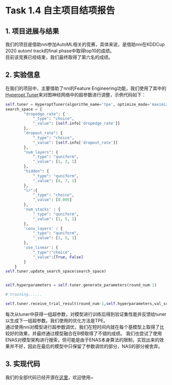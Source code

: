 # Task 1.4 自主项目结项报告
## 1. 项目进展与结果
我们的项目是借助nni参加AutoML相关的竞赛，具体来说，是借助nni在KDDCup 2020 automl track的final phase中取得top10的成绩。<br>
目前该竞赛已经结束，我们最终取得了第六名的成绩。
## 2. 实验信息
在我们的项目中，主要借助了nni的Feature Engineering功能，我们使用了其中的[Hyperopt Tuner](https://github.com/microsoft/nni/blob/98f66f76d310b0e0679823d966fdaa6adafb66c2/src/sdk/pynni/nni/hyperopt_tuner/hyperopt_tuner.py)来对图神经网络中的超参数进行调整，示例代码如下：
```python
self.tuner = HyperoptTuner(algorithm_name='tpe', optimize_mode='maximize')
search_space = {
        "dropedge_rate": {
            "_type": "choice",
            "_value": [self.info['dropedge_rate']]
        },
        "dropout_rate": {
            "_type": "choice",
            "_value": [self.info['dropout_rate']]
        },
        "num_layers": {
            "_type": "quniform",
            "_value": [1, 3, 1]
        },
        "hidden": {
            "_type": "quniform",
            "_value": [4, 7, 1]
        },
        "lr":{
            "_type": "choice",
            "_value": [0.005]
        },
        'num_stacks' : {
            "_type": "quniform",
            "_value": [1, 5, 1]
        },
        'conv_layers' : {
            "_type": "quniform",
            "_value": [1, 5, 1]
        },
        'use_linear': {
            "_type":"choice",
            "_value":[True, False]
        }
    }
self.tuner.update_search_space(search_space)


self.hyperparameters = self.tuner.generate_parameters(round_num-1)

# training......

self.tuner.receive_trial_result(round_num-1,self.hyperparameters,val_score)

```
每次从tuner中获得一组超参数，对模型进行训练后得到验证集性能并反馈给tuner以生成下一组超参数。我们使用的优化方法是TPE。<br>
通过使用nni对模型进行超参数调优，我们在短时间内就在每个基模型上取得了比较好的效果，并最终通过模型融合在B榜取得了不错的成绩。
我们也尝试了使用ENAS对模型架构进行搜索，但可能是由于ENAS本身算法的限制，实现出来的效果并不好，因此在最后的模型中只保留了参数调优的部分，NAS的部分被舍弃。
## 3. 实现代码
我们的全部代码已经开源在[这里](https://github.com/JunweiSUN/AutoGL)，欢迎使用~